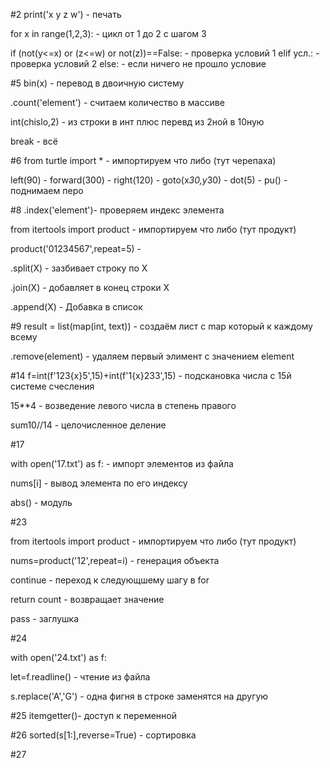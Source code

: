 #2
print('x y z w') - печать

for x in range(1,2,3): - цикл от 1 до 2 с шагом 3
            
if (not(y<=x) or (z<=w) or not(z))==False: - проверка условий 1
elif усл.: - проверка условий 2
else: - если ничего не прошло условие

#5
bin(x) - перевод в двоичную систему

.count('element') - считаем количество в массиве

int(chislo,2) - из строки в инт плюс перевд из 2ной в 10ную

break - всё

#6
from turtle import * - импортируем что либо (тут черепаха)

left(90) -
forward(300) -
right(120) -
goto(x*30,y*30) -
dot(5) - 
pu() - поднимаем перо

#8
.index('element')- проверяем индекс элемента

from itertools import product - импортируем что либо (тут продукт)

product('01234567',repeat=5) -

.split(Х) - зазбивает строку по Х

.join(Х) - добавляет в конец строки Х

.append(Х) - Добавка в список

#9
result = list(map(int, text)) - создаём лист c map который к каждому всему

.remove(element) - удаляем первый элимент с значением element

#14
f=int(f'123{x}5',15)+int(f'1{x}233',15) - подскановка числа с 15й системе счесления

15**4 - возведение левого числа в степень правого

sum10//14 - целочисленное деление

#17

with open('17.txt') as f: - импорт элементов из файла

nums[i] - вывод элемента по его индексу

abs() - модуль

#23

from itertools import product - импортируем что либо (тут продукт)

nums=product('12',repeat=i) - генерация объекта

continue - переход к следующшему шагу в for

return count - возвращает значение

pass - заглушка

#24

with open('24.txt') as f:

let=f.readline() - чтение из файла

s.replace('A','G') - одна фигня в строке заменятся на другую

#25
itemgetter()- доступ к переменной

#26 
sorted(s[1:],reverse=True) - сортировка

#27







